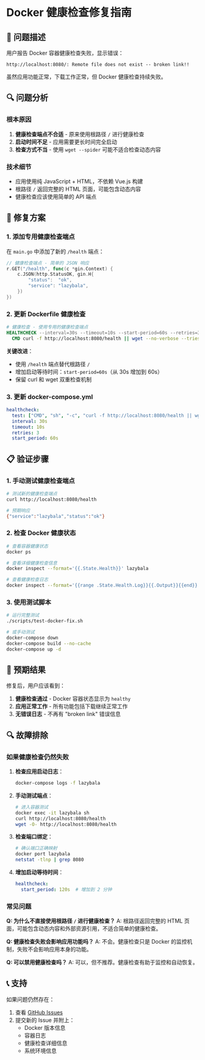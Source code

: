 # Docker 健康检查修复指南

## 🚨 问题描述

用户报告 Docker 容器健康检查失败，显示错误：
```
http://localhost:8080/: Remote file does not exist -- broken link!!
```

虽然应用功能正常，下载工作正常，但 Docker 健康检查持续失败。

## 🔍 问题分析

### 根本原因
1. **健康检查端点不合适** - 原来使用根路径 `/` 进行健康检查
2. **启动时间不足** - 应用需要更长时间完全启动
3. **检查方式不当** - 使用 `wget --spider` 可能不适合检查动态内容

### 技术细节
- 应用使用纯 JavaScript + HTML，不依赖 Vue.js 构建
- 根路径 `/` 返回完整的 HTML 页面，可能包含动态内容
- 健康检查应该使用简单的 API 端点

## 🔧 修复方案

### 1. 添加专用健康检查端点

在 `main.go` 中添加了新的 `/health` 端点：

```go
// 健康检查端点 - 简单的 JSON 响应
r.GET("/health", func(c *gin.Context) {
    c.JSON(http.StatusOK, gin.H{
        "status":  "ok",
        "service": "lazybala",
    })
})
```

### 2. 更新 Dockerfile 健康检查

```dockerfile
# 健康检查 - 使用专用的健康检查端点
HEALTHCHECK --interval=30s --timeout=10s --start-period=60s --retries=3 \
  CMD curl -f http://localhost:8080/health || wget --no-verbose --tries=1 --spider http://localhost:8080/health || exit 1
```

**关键改进**：
- 使用 `/health` 端点替代根路径 `/`
- 增加启动等待时间：`start-period=60s`（从 30s 增加到 60s）
- 保留 curl 和 wget 双重检查机制

### 3. 更新 docker-compose.yml

```yaml
healthcheck:
  test: ["CMD", "sh", "-c", "curl -f http://localhost:8080/health || wget --no-verbose --tries=1 --spider http://localhost:8080/health"]
  interval: 30s
  timeout: 10s
  retries: 3
  start_period: 60s
```

## 📋 验证步骤

### 1. 手动测试健康检查端点

```bash
# 测试新的健康检查端点
curl http://localhost:8080/health

# 预期响应
{"service":"lazybala","status":"ok"}
```

### 2. 检查 Docker 健康状态

```bash
# 查看容器健康状态
docker ps

# 查看详细健康检查信息
docker inspect --format='{{.State.Health}}' lazybala

# 查看健康检查日志
docker inspect --format='{{range .State.Health.Log}}{{.Output}}{{end}}' lazybala
```

### 3. 使用测试脚本

```bash
# 运行完整测试
./scripts/test-docker-fix.sh

# 或手动测试
docker-compose down
docker-compose build --no-cache
docker-compose up -d
```

## 🎯 预期结果

修复后，用户应该看到：

1. **健康检查通过** - Docker 容器状态显示为 `healthy`
2. **应用正常工作** - 所有功能包括下载继续正常工作
3. **无错误日志** - 不再有 "broken link" 错误信息

## 🔍 故障排除

### 如果健康检查仍然失败

1. **检查应用启动日志**：
   ```bash
   docker-compose logs -f lazybala
   ```

2. **手动测试端点**：
   ```bash
   # 进入容器测试
   docker exec -it lazybala sh
   curl http://localhost:8080/health
   wget -O- http://localhost:8080/health
   ```

3. **检查端口绑定**：
   ```bash
   # 确认端口正确映射
   docker port lazybala
   netstat -tlnp | grep 8080
   ```

4. **增加启动等待时间**：
   ```yaml
   healthcheck:
     start_period: 120s  # 增加到 2 分钟
   ```

### 常见问题

**Q: 为什么不直接使用根路径 `/` 进行健康检查？**
A: 根路径返回完整的 HTML 页面，可能包含动态内容和外部资源引用，不适合简单的健康检查。

**Q: 健康检查失败会影响应用功能吗？**
A: 不会。健康检查只是 Docker 的监控机制，失败不会影响应用本身的功能。

**Q: 可以禁用健康检查吗？**
A: 可以，但不推荐。健康检查有助于监控和自动恢复。

## 📞 支持

如果问题仍然存在：

1. 查看 [GitHub Issues](https://github.com/kis2show/lazybala/issues)
2. 提交新的 Issue 并附上：
   - Docker 版本信息
   - 容器日志
   - 健康检查详细信息
   - 系统环境信息

